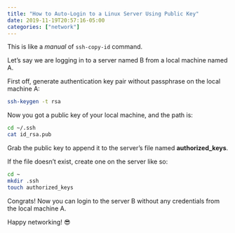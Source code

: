 ```yaml
---
title: "How to Auto-Login to a Linux Server Using Public Key"
date: 2019-11-19T20:57:16-05:00
categories: ["network"]
---
```


This is like a *manual* of `ssh-copy-id` command.

Let’s say we are logging in to a server named B from a local machine named A.

First off, generate authentication key pair without passphrase on the local machine A:

```bash
ssh-keygen -t rsa
```

Now you got a public key of your local machine, and the path is:

```bash
cd ~/.ssh
cat id_rsa.pub
```

Grab the public key to append it to the server’s file named **authorized_keys**.

If the file doesn’t exist, create one on the server like so:

```bash
cd ~
mkdir .ssh
touch authorized_keys
```

Congrats! Now you can login to the server B without any credentials from the local machine A.

Happy networking! 😎
